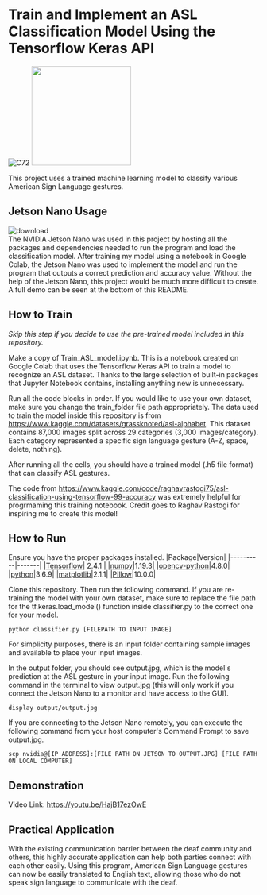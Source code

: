 # Train and Implement an ASL Classification Model Using the Tensorflow Keras API
![C72](https://github.com/brucdeng/ASL-recongition/assets/122509493/50b923b2-a671-4265-b2a3-196c07128598)
<img src="https://github.com/brucdeng/ASL-recongition/assets/122509493/6352f836-b0d6-4b42-95ca-943e3db3ebf5" width="200" height="200">  

This project uses a trained machine learning model to classify various American Sign Language gestures.  

## Jetson Nano Usage  
![download](https://github.com/brucdeng/ASL-recognition/assets/122509493/bc4b4661-8c00-4622-ba39-00d160c6eca4)  
The NVIDIA Jetson Nano was used in this project by hosting all the packages and dependencies needed to run the program and load the classification model. After training my model using a notebook in Google Colab, the Jetson Nano was used to implement the model and run the program that outputs a correct prediction and accuracy value. Without the help of the Jetson Nano, this project would be much more difficult to create. A full demo can be seen at the bottom of this README.  

## How to Train  
*Skip this step if you decide to use the pre-trained model included in this repository.*  

Make a copy of Train_ASL_model.ipynb. This is a notebook created on Google Colab that uses the Tensorflow Keras API to train a model to recognize an ASL dataset. Thanks to the large selection of built-in packages that Jupyter Notebook contains, installing anything new is unnecessary.

Run all the code blocks in order. If you would like to use your own dataset, make sure you change the train_folder file path appropriately. The data used to train the model inside this repository is from https://www.kaggle.com/datasets/grassknoted/asl-alphabet. This dataset contains 87,000 images split across 29 categories (3,000 images/category). Each category represented a specific sign language gesture (A-Z, space, delete, nothing).   

After running all the cells, you should have a trained model (.h5 file format) that can classify ASL gestures.  

The code from https://www.kaggle.com/code/raghavrastogi75/asl-classification-using-tensorflow-99-accuracy was extremely helpful for progrmaming this training notebook. Credit goes to Raghav Rastogi for inspiring me to create this model!  

## How to Run
Ensure you have the proper packages installed. 
|Package|Version|
|----------|-------|
|[Tensorflow](https://qengineering.eu/install-tensorflow-2.4.0-on-jetson-nano.html)| 2.4.1 |
|[numpy](https://numpy.org/install/)|1.19.3|
|[opencv-python](https://pypi.org/project/opencv-python/)|4.8.0|
|[python](https://www.python.org/downloads/)|3.6.9|
|[matplotlib](https://matplotlib.org/stable/users/installing/index.html)|2.1.1|
|[Pillow](https://pypi.org/project/Pillow/)|10.0.0|  

Clone this repository. Then run the following command. If you are re-training the model with your own dataset, make sure to replace the file path for the tf.keras.load_model() function inside classifier.py to the correct one for your model. 
```
python classifier.py [FILEPATH TO INPUT IMAGE]
```
For simplicity purposes, there is an input folder containing sample images and available to place your input images. 

In the output folder, you should see output.jpg, which is the model's prediction at the ASL gesture in your input image. Run the following command in the terminal to view output.jpg (this will only work if you connect the Jetson Nano to a monitor and have access to the GUI).  
```
display output/output.jpg
```

If you are connecting to the Jetson Nano remotely, you can execute the following command from your host computer's Command Prompt to save output.jpg.  
```
scp nvidia@[IP ADDRESS]:[FILE PATH ON JETSON TO OUTPUT.JPG] [FILE PATH ON LOCAL COMPUTER]
```
## Demonstration
Video Link: https://youtu.be/HajB17ezOwE  

## Practical Application  
With the existing communication barrier between the deaf community and others, this highly accurate application can help both parties connect with each other easily. Using this program, American Sign Language gestures can now be easily translated to English text, allowing those who do not speak sign language to communicate with the deaf. 
